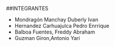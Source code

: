 ##INTEGRANTES
- Mondragón Manchay Duberly Ivan
- Hernandez Carhuajulca Pedro Enrrique
- Balboa Fuentes, Freddy Abraham
- Guzman Giron,Antonio Yari
